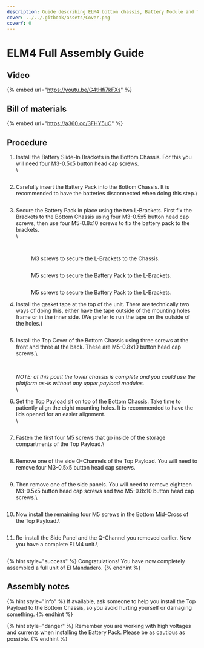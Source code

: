 ```yaml
---
description: Guide describing ELM4 bottom chassis, Battery Module and Top Chassis assembly.
cover: ../../.gitbook/assets/Cover.png
coverY: 0
---
```


# ELM4 Full Assembly Guide

## Video

{% embed url="https://youtu.be/G4tHfi7kFXs" %}

## Bill of materials

{% embed url="https://a360.co/3FHY5uC" %}

## Procedure

1.  Install the Battery Slide-In Brackets in the Bottom Chassis. For this you will need four M3-0.5x5 button head cap screws.\
    \


    <figure><img src="../../.gitbook/assets/image (13).png" alt=""><figcaption></figcaption></figure>
2.  Carefully insert the Battery Pack into the Bottom Chassis. It is recommended to have the batteries disconnected when doing this step.\


    <figure><img src="../../.gitbook/assets/ELM4 Full Assemby Guide - frame at 0m11s.jpg" alt=""><figcaption></figcaption></figure>


3.  Secure the Battery Pack in place using the two L-Brackets. First fix the Brackets to the Bottom Chassis using four M3-0.5x5 button head cap screws, then use four M5-0.8x10 screws to fix the battery pack to the brackets.\
    \


    <figure><img src="../../.gitbook/assets/image (2).png" alt=""><figcaption></figcaption></figure>



    <figure><img src="../../.gitbook/assets/image (4).png" alt=""><figcaption><p>M3 screws to secure the L-Brackets to the Chassis.</p></figcaption></figure>



    <figure><img src="../../.gitbook/assets/image (37).png" alt=""><figcaption><p>M5 screws to secure the Battery Pack to the L-Brackets.</p></figcaption></figure>



    <figure><img src="../../.gitbook/assets/image (6).png" alt=""><figcaption><p>M5 screws to secure the Battery Pack to the L-Brackets.</p></figcaption></figure>


4.  Install the gasket tape at the top of the unit. There are technically two ways of doing this, either have the tape outside of the mounting holes frame or in the inner side. (We prefer to run the tape on the outside of the holes.)



    <figure><img src="../../.gitbook/assets/image (8).png" alt=""><figcaption></figcaption></figure>


5.  Install the Top Cover of the Bottom Chassis using three screws at the front and three at the back. These are M5-0.8x10 button head cap screws.\


    <figure><img src="../../.gitbook/assets/image (15).png" alt=""><figcaption></figcaption></figure>

    \
    _NOTE: at this point the lower chassis is complete and you could use the platform as-is without any upper payload modules._\
    \

6.  Set the Top Payload sit on top of the Bottom Chassis. Take time to patiently align the eight mounting holes. It is recommended to have the lids opened for an easier alignment.\
    \


    <figure><img src="../../.gitbook/assets/ELM4 Full Assemby Guide - frame at 0m40s.jpg" alt=""><figcaption></figcaption></figure>
7.  Fasten the first four M5 screws that go inside of the storage compartments of the Top Payload.\


    <figure><img src="../../.gitbook/assets/image (1).png" alt=""><figcaption></figcaption></figure>
8.  Remove one of the side Q-Channels of the Top Payload. You will need to remove four M3-0.5x5 button head cap screws.

    <figure><img src="../../.gitbook/assets/ezgif.com-video-to-gif (4).gif" alt=""><figcaption></figcaption></figure>
9.  Then remove one of the side panels. You will need to remove eighteen M3-0.5x5 button head cap screws and two M5-0.8x10 button head cap screws.\




    <figure><img src="../../.gitbook/assets/ezgif.com-video-to-gif (5).gif" alt=""><figcaption></figcaption></figure>
10. Now install the remaining four M5 screws in the Bottom Mid-Cross of the Top Payload.\


    <figure><img src="../../.gitbook/assets/image (1) (3).png" alt=""><figcaption></figcaption></figure>
11. Re-install the Side Panel and the Q-Channel you removed earlier. Now you have a complete ELM4 unit.\




    <figure><img src="../../.gitbook/assets/ELM4 Full Assemby Guide - frame at 1m40s.jpg" alt=""><figcaption></figcaption></figure>

{% hint style="success" %}
Congratulations! You have now completely assembled a full unit of El Mandadero.
{% endhint %}

## Assembly notes

{% hint style="info" %}
If available, ask someone to help you install the Top Payload to the Bottom Chassis, so you avoid hurting yourself or damaging something.
{% endhint %}

{% hint style="danger" %}
Remember you are working with high voltages and currents when installing the Battery Pack. Please be as cautious as possible.
{% endhint %}
